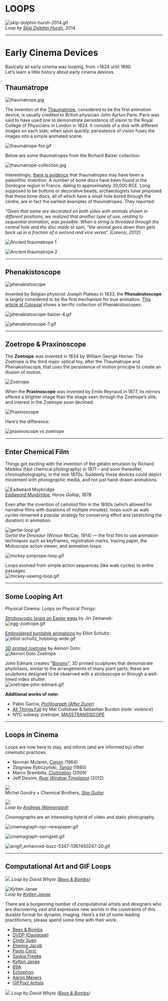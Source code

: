 # LOOPS

![skip-dolphin-hursh-2014.gif](images/skip-dolphin-hursh-2014.gif)
<br />*Loop by [Skip Dolphin Hursh](http://www.skiphursh.com/Animated-GIFs-2014), 2014.* 

---

# Early Cinema Devices

Basically all early cinema was looping, from ~1824 until 1890.<br />
Let’s learn a little history about early cinema devices.

## Thaumatrope

![thaumatrope.jpg](images/thaumatrope.jpg)

The invention of the [Thaumatrope](https://en.wikipedia.org/wiki/Thaumatrope), considered to be the first animation device, is usually credited to British physician John Ayrton Paris. Paris was said to have used one to demonstrate persistence of vision to the Royal College of Physicians in London in 1824. It consists of a disk with different images on each side; when spun quickly, persistence of vision fuses the images into a simple animated scene. 

![thaumatrope-fox.gif](images/thaumatrope-fox.gif)

Below are some thaumatropes from the Richard Balzer collection:

![thaumatrope-collection.jpg](images/thaumatrope-collection.jpg)

Interestingly, [there is evidence](https://jenmacnab.wordpress.com/tag/paleolithic-art/) that thaumatropes may have been a paleolithic invention. A number of bone discs have been found in the Dordogne region in France, dating to approximately 30,000 BCE. Long supposed to be buttons or decorative beads, archaeologists have proposed that these bone discs, all of which have a small hole bored through the centre, are in fact the earliest examples of thaumatropes. They reported: 

*"Given that some are decorated on both sides with animals shown in different positions, we realized that another type of use, relating to sequential animation, was possible. When a string is threaded through the central hole and the disc made to spin, “the animal goes down then gets back up in a fraction of a second and vice versa”. (Lorenzi, 2012)*

![Ancient thaumatrope 1](images/thaumatrope-paleo-rondelle1.jpg)

![Ancient thaumatrope 2](images/thaumatrope-paleo-rondelle2.jpg)

---

## Phenakistoscope

![phenakistoscope](images/phenakistoscope.jpg)

Invented by Belgian physicist Joseph Plateau in 1833, the **Phenakistoscope** is largely considered to be the first mechanism for true animation. [This article at Colossal](http://www.thisiscolossal.com/2013/10/the-first-animated-gifs/) shows a terrific collection of Phenakistoscopes.

![phenakistoscope-balzer-4.gif](images/phenakistoscope-balzer-4.gif)

![phenakistoscope-7.gif](images/phenakistoscope-7.gif)

--- 

## Zoetrope & Praxinoscope

The **Zoetrope** was invented in 1834 by William George Horner. The Zoetrope is the third major optical toy, after the Thaumatrope and Phenakistoscope, that uses the persistence of motion principle to create an illusion of motion.

![Zoetrope](images/zoetrope.png)

When the **Praxinoscope** was invented by Emile Reynaud in 1877, its mirrors offered a brighter image than the image seen through the Zoetrope’s slits, and interest in the Zoetrope soon declined.

![Praxinoscope](images/praxinoscope1.jpg)

Here’s the difference:

![praxinoscope vs zoetrope](images/praxinoscope-zoetrope.jpg)

---

## Enter Chemical Film

Things got exciting with the invention of the gelatin emulsion by Richard Maddox (fast chemical photography) in 1871 – and soon thereafter, chronophotography, in the mid-1870s. Suddenly these devices could depict movement with *photographic* media, and not just hand-drawn animations.

![Eadweard Muybridge](images/muybridge_horse_gallop_animated_2.gif)<br />
*[Eadweard Muybridge](https://en.wikipedia.org/wiki/Eadweard_Muybridge#Stanford_and_horse_gaits), Horse Gallop, 1878*

Even after the invention of celluloid film in the 1890s (which allowed for narrative films with durations of multiple minutes), loops such as walk cycles remained a popular strategy for conserving effort and (stretching the duration) in animation. 

![gertie-loop.gif](images/gertie-loop.gif)<br />
*Gertie the Dinosaur* (Winsor McCay, 1914) — the first film to use animation techniques such as keyframes, registration marks, tracing paper, the Mutoscope action viewer, and animation loops. 

![mickey-jumprope-loop.gif](images/mickey-jumprope-loop.gif)

Loops evolved from simple action sequences (like walk cycles) to entire passages:<br />
![mickey-sawing-loop.gif](images/mickey-sawing-loop.gif)

---

## Some Looping Art


Physical Cinema: Loops on Physical Things:

[Stroboscopic loops on Easter eggs](http://www.thisiscolossal.com/2016/03/eggstatic-stroboscopic-patterns-animated-on-easter-eggs/) by Jiri Zemanek:<br />
![egg-zoetrope.gif](images/egg-zoetrope.gif)

[Embroidered turntable animations](http://www.thisiscolossal.com/2015/07/fantastic-embroidered-zoetrope-animations-on-turntables-by-elliot-schultz/) by Elliot Schultz:<br />
![elliot-schultz_hobbling-wide.gif](images/elliot-schultz_hobbling-wide.gif)

[3D printed zoetrope](http://www.thisiscolossal.com/2016/06/a-fascinating-3d-printed-light-based-zoetrope-by-akinori-goto/) by Akinori Goto:<br />
![Akinori Goto Zoetrope](images/zoetrope-3d-printed-goto.gif)

John Edmark creates "[Blooms](https://vimeo.com/198150547)", 3D printed sculptures that demonstrate phyllotaxis, similar to the arrangements of many plant parts; these are sculptures designed to be observed with a stroboscope or through a well-timed video shutter.<br />
![zoetrope-john-edmark.gif](images/zoetrope-john-edmark.gif)

**Additional works of note:**

* Pablo Garcia, [*Profilograph (After Durer)*](https://vimeo.com/56735804)
* [All Things Fall](https://vimeo.com/125791075) by Mat Collishaw & Sebastian Burdon (*note: violence*)
* NYC subway zoetrope, [MASSTRANSISCOPE](https://www.youtube.com/watch?v=LKpfnYzsDCU)

---

## Loops in Cinema

Loops are now here to stay, and inform (and are informed by) other cinematic practices. 

* Norman Mclaren, [*Canon*](https://www.youtube.com/watch?v=lxNhUswEO7c) (1964)
* Zbigniew Rybczyński, [*Tango*](https://vimeo.com/90339479) (1980)
* Marco Brambilla, [*Civilization*](https://vimeo.com/14837116) (2009)
* Jeff Desom, [*Rear Window Timelapse*](https://vimeo.com/37120554) (2012)

![](images/gondry-star-guitar.gif)<br />
Michel Gondry + Chemical Brothers, [*Star Guitar*](https://www.youtube.com/watch?v=0S43IwBF0uM)

![](images/andreas_wannerstedt_pendulum.gif)<br />
*Loop by [Andreas Wannerstedt](https://andreaswannerstedt.se/pendulums)*

*Cinemagraphs* are an interesting hybrid of video and static photography.

![cinemagraph-nyc-newspaper.gif](images/cinemagraph-nyc-newspaper.gif)

![cinemagraph-swingset.gif](images/cinemagraph-swingset.gif)

![anigif_enhanced-buzz-5347-1367450247-20.gif](images/anigif_enhanced-buzz-5347-1367450247-20.gif)

---

## Computational Art and GIF Loops

![](images/bees_and_bombs_cube.gif)
*Loop by David Whyte ([Bees & Bombs](https://beesandbombs.tumblr.com/))*

![Kytten Janae](images/kytten-janae.gif)<br />
*Loop by [Kytten Janae](https://www.instagram.com/kyttenjanae/)*

There are a burgeoning number of computational artists and designers who are discovering vast and expressive new worlds in the constraints of this durable format for dynamic imaging. Here’s a list of some leading practitioners; please spend some time with their work:

* [Bees & Bombs](https://beesandbombs.tumblr.com/)
* [DVDP (Davidope)](http://dvdp.tumblr.com/)
* [Cindy Suen](http://cindysuen.tumblr.com/)
* [Étienne Jacob](https://twitter.com/n_disorder)
* [Paolo Čerić](http://patakk.tumblr.com/)
* [Saskia Freeke](https://www.instagram.com/sasj_nl/)
* [Kytten Janae](https://www.instagram.com/kyttenjanae/)
* [89A](http://www.89a.co.uk/)
* [Echophon](http://echophon.tumblr.com/)
* [Aaron Meyers](http://teleaaron.tumblr.com/tagged/loop)
* [GIFPop! Artists](https://gifpop.io/collections/artists)

![](images/bees-and-bombs-up-dn_540px.gif)
*Loop by David Whyte ([Bees & Bombs](https://beesandbombs.tumblr.com/))*
